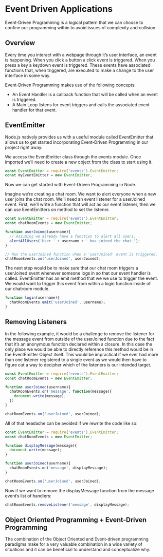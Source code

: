 # Event Driven Applications

Event-Driven Programming is a logical pattern that we can choose to confine our programming within to avoid issues of complexity and collision.

## Overview

Every time you interact with a webpage through it’s user interface, an event is happening. When you click a button a click event is triggered. When you press a key a keydown event is triggered. These events have associated functions that, when triggered, are executed to make a change to the user interface in some way.

Event-Driven Programming makes use of the following concepts:

- An Event Handler is a callback function that will be called when an event is triggered.
- A Main Loop listens for event triggers and calls the associated event handler for that event.

## EventEmitter

Node.js natively provides us with a useful module called EventEmitter that allows us to get started incorporating Event-Driven Programming in our project right away.

We access the EventEmitter class through the events module. Once imported we’ll need to create a new object from the class to start using it.

```javascript
const EventEmitter = require('events').EventEmitter;
const myEventEmitter = new EventEmitter;
```

Now we can get started with Event-Driven Programming in Node.

Imagine we’re creating a chat room. We want to alert everyone when a new user joins the chat room. We’ll need an event listener for a userJoined event. First, we’ll write a function that will act as our event listener, then we can use EventEmitters on method to set the listener.

```javascript
const EventEmitter = require('events').EventEmitter;
const chatRoomEvents = new EventEmitter;

function userJoined(username){
  // Assuming we already have a function to alert all users.
  alertAllUsers('User ' + username + ' has joined the chat.');
}

// Run the userJoined function when a 'userJoined' event is triggered.
chatRoomEvents.on('userJoined', userJoined);
```

The next step would be to make sure that our chat room triggers a userJoined event whenever someone logs in so that our event handler is called. EventEmitter has an emit method that we we use to trigger the event. We would want to trigger this event from within a login function inside of our chatroom module.

```javascript
function login(username){
  chatRoomEvents.emit('userJoined', username);
}
```

## Removing Listeners

In the following example, it would be a challenge to remove the listener for the message event from outside of the userJoined function due to the fact that it’s an anonymous function declared within a closure. In this case the only place we would be able to directly reference this method would be in the EventEmitter Object itself. This would be impractical if we ever had more than one listener registered to a single event as we would then have to figure out a way to decipher which of the listeners is our intended target.

```javascript
const EventEmitter = require('events').EventEmitter;
const chatRoomEvents = new EventEmitter;

function userJoined(username){
  chatRoomEvents.on('message', function(message){
    document.write(message);
  })
}

chatRoomEvents.on('userJoined', userJoined);
```

All of that headache can be avoided if we rewrite the code like so:

```javascript
const EventEmitter = require('events').EventEmitter;
const chatRoomEvents = new EventEmitter;

function displayMessage(message){
  document.write(message);
}

function userJoined(username){
  chatRoomEvents.on('message', displayMessage);
}

chatRoomEvents.on('userJoined', userJoined);
```

Now if we want to remove the displayMessage function from the message event’s list of handlers:

```javascript
chatRoomEvents.removeListener('message', displayMessage);
```

## Object Oriented Programming + Event-Driven Programming

The combination of the Object Oriented and Event-driven programming paradigms make for a very valuable combination in a wide variety of situations and it can be beneficial to understand and conceptualize why.
